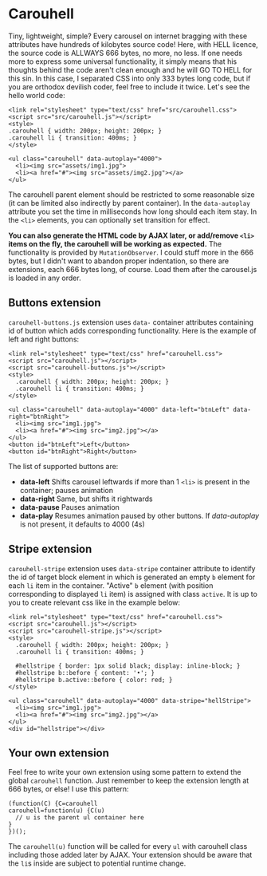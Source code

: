# Carouhell

Tiny, lightweight, simple? Every carousel on internet bragging with these attributes have hundreds of kilobytes source code! Here, with HELL licence, the source code is ALLWAYS 666 bytes, no more, no less. If one needs more to express some universal functionality, it simply means that his thoughts behind the code aren't clean enough and he will GO TO HELL for this sin. In this case, I separated CSS into only 333 bytes long code, but if you are orthodox devilish coder, feel free to include it twice. Let's see the hello world code:

```
<link rel="stylesheet" type="text/css" href="src/carouhell.css">
<script src="src/carouhell.js"></script>
<style>
.carouhell { width: 200px; height: 200px; }
.carouhell li { transition: 400ms; }
</style>

<ul class="carouhell" data-autoplay="4000">
  <li><img src="assets/img1.jpg">
  <li><a href="#"><img src="assets/img2.jpg"></a>
</ul>
```

The carouhell parent element should be restricted to some reasonable size (it can be limited also indirectly by parent container). In the `data-autoplay` attribute you set the time in milliseconds how long should each item stay. In the `<li>` elements, you can optionally set transition for effect.

**You can also generate the HTML code by AJAX later, or add/remove `<li>` items on the fly, the carouhell will be working as expected.** The functionality is provided by `MutationObserver`. I could stuff more in the 666 bytes, but I didn't want to abandon proper indentation, so there are extensions, each 666 bytes long, of course. Load them after the carousel.js is loaded in any order.

## Buttons extension

`carouhell-buttons.js` extension uses `data-` container attributes containing id of button which adds corresponding functionality. Here is the example of left and right buttons:

```
<link rel="stylesheet" type="text/css" href="carouhell.css">
<script src="carouhell.js"></script>
<script src="carouhell-buttons.js"></script>
<style>
  .carouhell { width: 200px; height: 200px; }
  .carouhell li { transition: 400ms; }
</style>

<ul class="carouhell" data-autoplay="4000" data-left="btnLeft" data-right="btnRight">
  <li><img src="img1.jpg">
  <li><a href="#"><img src="img2.jpg"></a>
</ul>
<button id="btnLeft">Left</button>
<button id="btnRight">Right</button>
```

The list of supported buttons are:

 - **data-left** Shifts carousel leftwards if more than 1 `<li>` is present in the container; pauses animation
 - **data-right** Same, but shifts it rightwards
 - **data-pause** Pauses animation
 - **data-play** Resumes animation paused by other buttons. If *data-autoplay* is not present, it defaults to 4000 (4s)

## Stripe extension

`carouhell-stripe` extension uses `data-stripe` container attribute to identify the id of target block element in which is generated an empty `b` element for each `li` item in the container. "Active" `b` element (with position corresponding to displayed `li` item) is assigned with class `active`. It is up to you to create relevant css like in the example below:

```
<link rel="stylesheet" type="text/css" href="carouhell.css">
<script src="carouhell.js"></script>
<script src="carouhell-stripe.js"></script>
<style>
  .carouhell { width: 200px; height: 200px; }
  .carouhell li { transition: 400ms; }

  #hellstripe { border: 1px solid black; display: inline-block; }
  #hellstripe b::before { content: '•'; }
  #hellstripe b.active::before { color: red; }
</style>

<ul class="carouhell" data-autoplay="4000" data-stripe="hellStripe">
  <li><img src="img1.jpg">
  <li><a href="#"><img src="img2.jpg"></a>
</ul>
<div id="hellstripe"></div>
```

## Your own extension

Feel free to write your own extension using some pattern to extend the global `carouhell` function. Just remember to keep the extension length at 666 bytes, or else! I use this pattern:
```
(function(C) {C=carouhell
carouhell=function(u) {C(u)
  // u is the parent ul container here
}
})();
```
The `carouhell(u)` function will be called for every `ul` with carouhell class including those added later by AJAX. Your extension should be aware that the `li`s inside are subject to potential runtime change.

